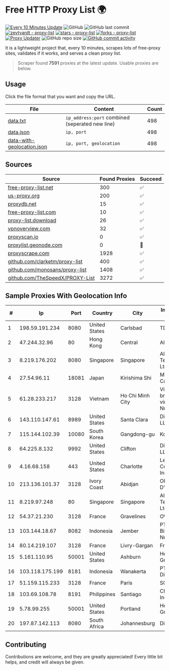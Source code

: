 
# Free HTTP Proxy List 🌍

[![Every 10 Minutes Update](https://github.com/mertguvencli/http-proxy-list/actions/workflows/main.yml/badge.svg?branch=main)](https://github.com/mertguvencli/http-proxy-list/actions/workflows/main.yml)
![GitHub](https://img.shields.io/github/license/mertguvencli/http-proxy-list)
![GitHub last commit](https://img.shields.io/github/last-commit/mertguvencli/http-proxy-list)
[![zevtyardt - proxy-list](https://img.shields.io/static/v1?label=zevtyardt&message=proxy-list&color=blue&logo=github)](https://github.com/zevtyardt/proxy-list "Go to GitHub repo")
[![stars - proxy-list](https://img.shields.io/github/stars/zevtyardt/proxy-list?style=social)](https://github.com/zevtyardt/proxy-list)
[![forks - proxy-list](https://img.shields.io/github/forks/zevtyardt/proxy-list?style=social)](https://github.com/zevtyardt/proxy-list)
[![Proxy Updater](https://github.com/zevtyardt/proxy-list/workflows/Proxy%20Updater/badge.svg)](https://github.com/zevtyardt/proxy-list/actions?query=workflow:"Proxy+Updater")
![GitHub repo size](https://img.shields.io/github/repo-size/zevtyardt/proxy-list)
[![GitHub commit activity](https://img.shields.io/github/commit-activity/m/zevtyardt/proxy-list?logo=commits)](https://github.com/zevtyardt/proxy-list/commits/main)

It is a lightweight project that, every 10 minutes, scrapes lots of free-proxy sites, validates if it works, and serves a clean proxy list.

> Scraper found **7591** proxies at the latest update. Usable proxies are below.

## Usage

Click the file format that you want and copy the URL.

|File|Content|Count|
|----|-------|-----|
|[data.txt](https://raw.githubusercontent.com/mertguvencli/http-proxy-list/main/proxy-list/data.txt)|`ip_address:port` combined (seperated new line)|498|
|[data.json](https://raw.githubusercontent.com/mertguvencli/http-proxy-list/main/proxy-list/data.json)|`ip, port`|498|
|[data-with-geolocation.json](https://raw.githubusercontent.com/mertguvencli/http-proxy-list/main/proxy-list/data-with-geolocation.json)|`ip, port, geolocation`|498|

## Sources

|Source|Found Proxies|Succeed|
|------|-------------|-------|
|[free-proxy-list.net](https://free-proxy-list.net)|300|✅|
|[us-proxy.org](https://www.us-proxy.org)|200|✅|
|[proxydb.net](http://proxydb.net)|15|✅|
|[free-proxy-list.com](https://free-proxy-list.com/?page=&port=&type%5B%5D=http&type%5B%5D=https&up_time=0&search=Search)|10|✅|
|[proxy-list.download](https://www.proxy-list.download/HTTP)|26|✅|
|[vpnoverview.com](https://vpnoverview.com/privacy/anonymous-browsing/free-proxy-servers)|32|✅|
|[proxyscan.io](https://www.proxyscan.io)|0|✅|
|[proxylist.geonode.com](https://proxylist.geonode.com/api/proxy-list?limit=300&page=1&sort_by=lastChecked&sort_type=desc&protocols=http,https)|0|🚫|
|[proxyscrape.com](https://api.proxyscrape.com/v2/?request=displayproxies&protocol=http&timeout=10000&country=all&ssl=all&anonymity=all)|1928|✅|
|[github.com/clarketm/proxy-list](https://raw.githubusercontent.com/clarketm/proxy-list/master/proxy-list-raw.txt)|400|✅|
|[github.com/monosans/proxy-list](https://raw.githubusercontent.com/monosans/proxy-list/main/proxies/http.txt)|1408|✅|
|[github.com/TheSpeedX/PROXY-List](https://raw.githubusercontent.com/TheSpeedX/PROXY-List/master/http.txt)|3272|✅|


## Sample Proxies With Geolocation Info

|#|Ip|Port|Country|City|Internet Service Provider|
|-|--|----|-------|----|-------------------------|
|1|198.59.191.234|8080|United States|Carlsbad|TDS TELECOM|
|2|47.244.32.96|80|Hong Kong|Central|Alibaba.com LLC|
|3|8.219.176.202|8080|Singapore|Singapore|Alibaba (US) Technology Co., Ltd.|
|4|27.54.96.11|18081|Japan|Kirishima Shi|Minamikyusyu CableTV Net Inc.|
|5|61.28.233.217|3128|Vietnam|Ho Chi Minh City|Vinadata broadcast via vinagame AS Number|
|6|143.110.147.61|8989|United States|Santa Clara|DigitalOcean, LLC|
|7|115.144.102.39|10080|South Korea|Gangdong-gu|Korea Telecom|
|8|64.225.8.132|9992|United States|Clifton|DigitalOcean, LLC|
|9|4.16.68.158|443|United States|Charlotte|Level 3 Communications, Inc.|
|10|213.136.101.37|3128|Ivory Coast|Abidjan|ORANGE COTE D'IVOIRE|
|11|8.219.97.248|80|Singapore|Singapore|Alibaba (US) Technology Co., Ltd.|
|12|54.37.21.230|3128|France|Gravelines|OVH SAS|
|13|103.144.18.67|8082|Indonesia|Jember|PT Gasatek Bintang Nusantara|
|14|80.14.219.107|3128|France|Livry-Gargan|France Telecom|
|15|5.161.110.95|50001|United States|Ashburn|Hetzner Online GmbH|
|16|103.118.175.199|8181|Indonesia|Wanakerta|PT Pedjoeang Digital Networks|
|17|51.159.115.233|3128|France|Paris|SCALEWAY|
|18|103.69.108.78|8191|Philippines|Santiago|CITI Cableworld Inc.|
|19|5.78.99.255|50001|United States|Portland|Hetzner Online GmbH|
|20|197.87.142.113|8080|South Africa|Johannesburg|Dimension Data|



## Contributing

Contributions are welcome, and they are greatly appreciated! Every
little bit helps, and credit will always be given.

